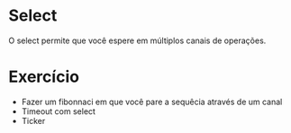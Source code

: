 # Select

O select permite que você espere em múltiplos canais de operações.

# Exercício

* Fazer um fibonnaci em que você pare a sequêcia através de um canal
* Timeout com select
* Ticker
